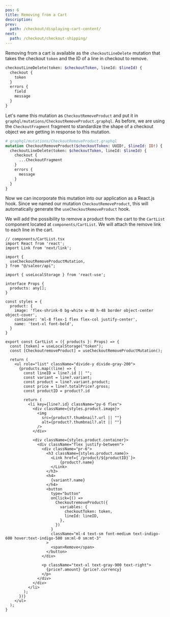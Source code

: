 ```yaml
---
pos: 6
title: Removing from a Cart
description:
prev:
  path: /checkout/displaying-cart-content/
next:
  path: /checkout/checkout-shipping/
---
```


Removing from a cart is available as the `checkoutLineDelete` mutation that takes the checkout `token` and the ID of a line in checkout to remove.

```graphql
checkoutLineDelete(token: $checkoutToken, lineId: $lineId) {
  checkout {
    token
  }
  errors {
    field
    message
  }
}
```

Let's name this mutation as `CheckoutRemoveProduct` and put it in `graphql/mutations/CheckoutRemoveProduct.graphql`. As before, we are using the `CheckoutFragment` fragment to standardize the shape of a checkout object we are getting in response to this mutation.

```graphql
# graphql/mutations/CheckoutRemoveProduct.graphql
mutation CheckoutRemoveProduct($checkoutToken: UUID!, $lineId: ID!) {
  checkoutLineDelete(token: $checkoutToken, lineId: $lineId) {
    checkout {
      ...CheckoutFragment
    }
    errors {
      message
    }
  }
}
```

Now we can incorporate this mutation into our application as a React.js hook. Since we named our mutation `CheckoutRemoveProduct`, this will automatically generate the `useCheckoutRemoveProduct` hook.

We will add the possibility to remove a product from the cart to the `CartList` component located at `components/CartList`. We will attach the remove link to each line in the cart.

```tsx{5,7,22,23,53-55}
// components/CartList.tsx
import React from 'react';
import Link from 'next/link';

import {
  useCheckoutRemoveProductMutation,
} from "@/saleor/api";

import { useLocalStorage } from 'react-use';

interface Props {
  products: any[];
}

const styles = {
  product: {
    image: 'flex-shrink-0 bg-white w-48 h-48 border object-center object-cover',
    container: 'ml-8 flex-1 flex flex-col justify-center',
    name: 'text-xl font-bold',
  }
}

export const CartList = ({ products }: Props) => {
  const [token] = useLocalStorage("token");
  const [CheckoutremoveProduct] = useCheckoutRemoveProductMutation();

  return (
    <ul role="list" className="divide-y divide-gray-200">
      {products.map((line) => {
        const lineID = line?.id || "";
        const variant = line?.variant;
        const product = line?.variant.product;
        const price = line?.totalPrice?.gross;
        const productID = product?.id

        return (
          <li key={line?.id} className="py-6 flex">
            <div className={styles.product.image}>
              <img
                src={product?.thumbnail?.url || ""}
                alt={product?.thumbnail?.alt || ""}
              />
            </div>

            <div className={styles.product.container}>
              <div className="flex justify-between">
                <div className="pr-6">
                  <h3 className={styles.product.name}>
                    <Link href={`/product/${productID}`}>
                        {product?.name}
                    </Link>
                  </h3>
                  <h4>
                    {variant?.name}
                  </h4>
                  <button
                    type="button"
                    onClick={() =>
                      CheckoutremoveProduct({
                        variables: {
                          checkoutToken: token,
                          lineId: lineID,
                        },
                      })
                    }
                    className="ml-4 text-sm font-medium text-indigo-600 hover:text-indigo-500 sm:ml-0 sm:mt-3"
                  >
                    <span>Remove</span>
                  </button>
                </div>

                <p className="text-xl text-gray-900 text-right">
                  {price?.amount} {price?.currency}
                </p>
              </div>
            </div>
          </li>
        );
      })}
    </ul>
  );
}
```
